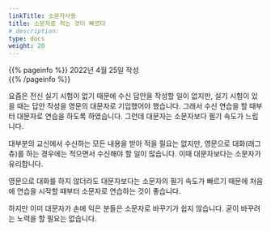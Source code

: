 ```yaml
---
linkTitle: 소문자사용
title: 소문자로 적는 것이 빠르다
# description: 
type: docs
weight: 20
---
```

{{% pageinfo %}}
2022년 4월 25일 작성<br>
{{% /pageinfo %}}

요즘은 전신 실기 시험이 없기 때문에 수신 답안을 작성할 일이 없지만, 실기 시험이 있을 때는 답안 작성을 영문의 대문자로 기입했어야 했습니다. 그래서 수신 연습을 할 때부터 대문자로 연습을 하도록 하였습니다. 그런데 대문자는 소문자보다 필기 속도가 느립니다.

대부분의 교신에서 수신하는 모든 내용을 받아 적을 필요는 없지만, 영문으로 대화(래그츄)를 하는 경우에는 적으면서 수신해야 할 일이 많습니다. 이때 대문자보다는 소문자가 유리합니다.

영문으로 대화를 하지 않더라도 대문자보다는 소문자의 필기 속도가 빠르기 때문에 처음에 연습을 시작할 때부터 소문자로 연습하는 것이 좋습니다.

하지만 이미 대문자가 손에 익은 분들은 소문자로 바꾸기가 쉽지 않습니다. 굳이 바꾸려는 노력을 할 필요는 없습니다.

